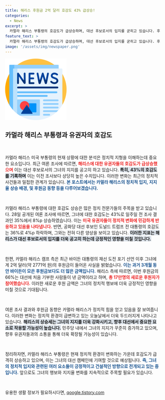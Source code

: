 ```yaml
---
title: 해리스 후원금 2억 달러 호감도 43% 급상승!
categories:
  - News
excerpt: >
  카멀라 해리스 부통령의 호감도가 급상승하며, 대선 후보로서의 입지를 굳히고 있습니다. 후원금도 2억 달러를 돌파, 새로운 지지층이 형성되면서 이목을 집중시키고 있습니다! 클릭 유도!
feature_text: >
  카멀라 해리스 부통령의 호감도가 급상승하며, 대선 후보로서의 입지를 굳히고 있습니다. 후원금도 2억 달러를 돌파, 새로운 지지층이 형성되면서 이목을 집중시키고 있습니다! 클릭 유도!
image: '/assets/img/newspaper.png'
---
```


<p><img src="/assets/img/newspaper.png" alt="kimp 속보" /></p>

<h2 data-ke-size="size26">카멀라 해리스 부통령과 유권자의 호감도</h2>

<p data-ke-size="size16">&nbsp;</p>

<p>카멀라 해리스 미국 부통령의 현재 상황에 대한 분석은 정치적 지형을 이해하는데 중요한 요소입니다. 최근 여론 조사에 따르면, <b><span style="color: #ee2323;">해리스에 대한 유권자들의 호감도가 급상승했으며</span></b> 이는 대선 후보로서의 그녀의 지지를 공고히 하고 있습니다. <b><span style="background-color: #21538527;">특히, 43%의 호감도를 기록하며</span></b> 이는 이전 조사보다 상당히 높은 수치입니다. 이러한 변화는 최근의 정치적 사건들과 밀접한 관계가 있습니다. <b><span style="color: #1a5490;">본 포스트에서는 카멀라 해리스의 정치적 입지, 지지율 상승 배경, 및 후원금 동향 등을 다루어보겠습니다.</span></b></p>

<p data-ke-size="size16">&nbsp;</p>

<p>카멀라 해리스 부통령에 대한 <b></b>호감도 상승은 많은 정치 전문가들의 주목을 받고 있습니다. 28일 공개된 여론 조사에 따르면, 그녀에 대한 호감도는 43%로 일주일 전 조사 결과인 35%에서 8%p 상승하였습니다. 이는 <b><span style="color: #ee2323;">미국 유권자들이 정치적 변화에 민감하게 반응하고 있음을 나타냅니다.</span></b> 반면, 공화당 대선 후보인 도널드 트럼프 전 대통령의 호감도는 36%로 4%p 하락하며, 그와는 전혀 다른 양상을 보이고 있습니다. <b><span style="background-color: #21538527;">이러한 지표는 해리스가 대선 후보로서의 입지를 더욱 공고히 하는데 긍정적인 영향을 미칠 것입니다.</span></b></p>

<p data-ke-size="size16">&nbsp;</p>

<p>한편, 카멀라 해리스 캠프 측은 최근 바이든 대통령의 재선 도전 포기 선언 이후 그녀에게 2억 달러(약 2771억 원)의 후원금이 들어온 사실을 밝혔습니다. <b><span style="color: #1a5490;">이는 과거 3개월 동안 바이든이 모은 후원금보다도 더 많은 금액입니다.</span></b> 해리스 측에 따르면, 이번 후원금의 66%는 대선에 처음 기부한 사람들이 낸 금액이라고 하며, <b><span style="color: #ee2323;">총 17만명의 새로운 후원자가 참여했습니다.</span></b> 이러한 새로운 후원 금액은 그녀의 정치적 행보에 더욱 긍정적인 영향을 미칠 것으로 기대됩니다. </p>

<p data-ke-size="size16">&nbsp;</p>

<p>여론 조사 결과와 후원금 동향은 카멀라 해리스가 정치적 힘을 얻고 있음을 잘 보여줍니다. 이러한 변화는 정치적 환경이 급변하고 있는 오늘날에서 더욱 두드러지게 나타나고 있습니다. <b><span style="background-color: #21538527;">해리스의 상승세는 그녀의 지지를 더욱 강화시키고, 향후 대선에서 중요한 요소로 작용할 가능성이 높습니다.</span></b> 민주당 내에서 그녀의 지지가 꾸준히 증가하고 있으며, 향후 유권자들과의 소통을 통해 더욱 확장될 가능성이 있습니다.</p>

<p data-ke-size="size16">&nbsp;</p>

<p>정리하자면, 카멀라 해리스 부통령은 현재 정치적 환경이 변화하는 가운데 호감도가 급격히 상승하고 있으며, 이는 그녀의 대선 캠페인에 기여할 것으로 예상됩니다. <b><span style="color: #1a5490;">즉, 그녀의 정치적 입지와 관련된 여러 요소들이 긍정적이고 건설적인 방향으로 전개되고 있는 중입니다.</span></b> 앞으로도 그녀의 행보와 지지율 변화를 지속적으로 주목할 필요가 있습니다. </p>

<p data-ke-size="size16">&nbsp;</p>
유용한 생활 정보가 필요하시다면, <a href="https://qoogle.tistory.com" rel="dofollow">qoogle.tistory.com</a>


